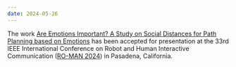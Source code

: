 ```yaml
---
date: 2024-05-26
---
```


The work [Are Emotions Important? A Study on Social Distances for Path Planning based on Emotions](/publications/roomba-emotion/) has been accepted for presentation at the 33rd IEEE International Conference on Robot and Human Interactive Communication (<a href="https://www.ro-man2024.org/" target="_blank" rel="noopener">RO-MAN 2024</a>) in Pasadena, California.
